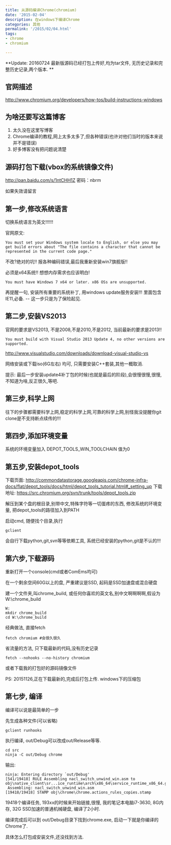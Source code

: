 ```yaml
---
title: 从源码编译Chrome(chromium)
date: '2015-02-04'
description: 在windows下编译Chrome
categories: 其他
permalink: '/2015/02/04.html'
tags: 
- chrome
- chromium

---
```


**Update: 20160724 最新版源码已经打包上传好,均为tar文件, 无历史记录和完整历史记录,两个版本. **

官网描述
------------------------------------

http://www.chromium.org/developers/how-tos/build-instructions-windows


为啥还要写这篇博客
------------------------------------

1. 太久没在这里写博客
2. Chrome编译的教程,网上太多太多了,但各种错误(也许对他们当时的版本来说并不是错误)
3. 好多博客没有把问题说清楚

源码打包下载(vbox的系统镜像文件)
-------------------------------

http://pan.baidu.com/s/1ntCHH1Z 密码：nbrm

如果失效请留言

第一步,修改系统语言
------------------------------------

切换系统语言为英文!!!!!!

官网原文: 

```
You must set your Windows system locale to English, or else you may get build errors about "The file contains a character that cannot be represented in the current code page."
```

不改?绝对的坑!! 报各种编码错误,最后我重新安装win7旗舰版!!

必须是x64系统!! 想想内存需求也应该明白!

```
You must have Windows 7 x64 or later. x86 OSs are unsupported.
```

再提醒一句, 安装所有重要的系统补丁, 用windows update服务安装!!! 里面包含IE11,必备. -- 这一步只是为了保险起见.

第二步,安装VS2013
-------------------------------------

官网的要求是VS2013, 不是2008,不是2010,不是2012, 当前最新的要求是2013!!

```
You must build with Visual Studio 2013 Update 4, no other versions are supported.
```

http://www.visualstudio.com/downloads/download-visual-studio-vs

网络安装或下载iso(6G左右) 均可, 只需要安装C++套装,其他一概取消.

提示: 最后一步安装update4补丁包的时候(也就是最后的阶段),会很慢很慢,很慢,不知道为啥,反正很久,等吧.

第三步,科学上网
-----------------------------------

往下的步骤都需要科学上网,稳定的科学上网,可靠的科学上网,别怪我没提醒你git clone是不支持断点续传的!!!

第四步,添加环境变量
----------------------------------

系统的环境变量加入 DEPOT_TOOLS_WIN_TOOLCHAIN 值为0


第五步,安装depot_tools
------------------------------------

下载页面: http://commondatastorage.googleapis.com/chrome-infra-docs/flat/depot_tools/docs/html/depot_tools_tutorial.html#_setting_up
下载地址: https://src.chromium.org/svn/trunk/tools/depot_tools.zip

解压到某个盘的根目录,别带中文,特殊字符等一切蛋疼的东西, 修改系统的环境变量, 把depot_tools的路径加入到PATH

启动cmd, 随便找个目录,执行

```
gclient
```

会自行下载python,git,svn等等依赖工具, 系统已经安装的python,git是不认的!!!


第六步,下载源码
------------------------------------

重新打开一个console(cmd或者ComEms均可)

在一个剩余空间60G以上的盘, 严重建议是SSD, 起码是SSD加速盘或混合硬盘

建一个文件夹,叫chrome_build, 或任何你喜欢的英文名,别中文啊啊啊啊,假设为 W:\chrome_build

```
W:
mkdir chrome_build
cd W:\chrome_build
```

经典做法, 直接fetch

```
fetch chromium #会很久很久
```

省流量的方法, 只下载最新的代码,没有历史记录

```
fetch --nohooks --no-history chromium
```

或者下载我的打包好的源码镜像文件

PS: 20151126,正在下载最新的,完成后打包上传. windows下的压缩包

第七步, 编译
--------------------------------------

编译可以说是最简单的一步

先生成各种文件(可以省略)
```
gclient runhooks
```

执行编译, out/Debug可以改成out/Release等等.
```
cd src
ninja -C out/Debug chrome
```

输出:

```
ninja: Entering directory `out/Debug'
[541/19418] RULE Assembling nacl_switch_unwind_win.asm to obj\native_client\sr...ice_runtime\arch\x86_64\service_runtime_x86_64.gen\nacl_switch_unwind_win.obj.
 Assembling: nacl_switch_unwind_win.asm
[19418/19418] STAMP obj\chrome\chrome.actions_rules_copies.stamp
```

19418个编译任务, 193xx的时候来开始链接,很慢, 我的笔记本电脑i7-3630, 8G内存, 32G SSD加速的普通机械硬盘, 编译了2小时.

编译完成后可以到 out/Debug目录下找到chrome.exe, 启动一下就是你编译的Chrome了.

具体怎么打包成安装文件,还没找到方法.


